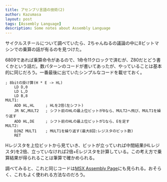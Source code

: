 ```yaml
---
title: アセンブリ言語の技術(2)
author: Kazumasa
layout: post
tags: [Assembly Language]
description: Some notes about Assembly Language
---
```

サイクルスチールについて調べていたら、2ちゃんねるの議論の中に8ビットマシンでの乗算の話が有るのを見つけた。

6809であれば乗算命令があるので、1命令11クロックで済むが、Z80だとどう書くかという話だ。数パターンのコードが書いてあったが、やっていることは基本的に同じだろう。一番最後に出ていたシンプルなコードを載せておく。
```
; 8bitの掛け算(H * E -> HL)
    LD D,0
    LD L,D
    LD B,8
MULT1:
    ADD HL,HL     ; HLを2倍(左シフト)
    JR NC,MULT2   ; シフト前のHLの最上位ビットが0なら、MULT2へ飛び、MULT1を繰り返す
    ADD HL,DE     ; シフト前のHLの最上位ビットが1なら、Eを足す
MULT2:
    DJNZ MULT1    ; MULT1を繰り返す(最大8回:レジスタのビット数)
    RET
```

Hレジスタを上位ビットから見ていき、ビットが立っていれば中間結果(HLレジスタ)を2倍、立っていなければ2倍+Eレジスタを計算している。この考え方で乗算結果が得られることは筆算で確かめられる。

調べてみると、これと同じコードは[MSX Assembly Page](http://map.grauw.nl/articles/mult_div_shifts.php)にも見られる。おそらく、これもよく使われる方法なのだろう。
